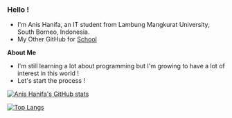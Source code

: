 ### Hello !

- I'm Anis Hanifa, an IT student from Lambung Mangkurat University, South Borneo, Indonesia.
- My Other GitHub for [School](https://github.com/anishanifa)

**About Me**
- I'm still learning a lot about programming but I'm growing to have a lot of interest in this world !
- Let's start the process !

[![Anis Hanifa's GitHub stats](https://github-readme-stats.vercel.app/api?username=aerionator&theme=github_dark&show_icons=true)](https://github.com/aerionator/github-readme-stats)

[![Top Langs](https://github-readme-stats.vercel.app/api/top-langs/?username=aerionator&theme=github_dark&layout=compact)](https://github.com/aerionator/github-readme-stats)
